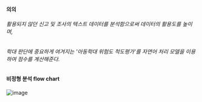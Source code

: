 #### 의의
###### 활용되지 않던 신고 및 조사의 텍스트 데이터를 분석함으로써 데이터의 활용도를 높이며, 
###### 학대 판단에 중요하게 여겨지는 '아동학대 위험도 척도평가'를 자연어 처리 모델을 이용하여 점수를 계산해준다. 

#### 비정형 분석 flow chart
![image](https://user-images.githubusercontent.com/71698417/115681784-cf63b100-a38f-11eb-9968-7c6338152e81.png)

